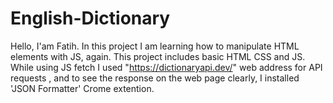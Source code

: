 # English-Dictionary
Hello, I'am Fatih.
In this project I am learning how to manipulate HTML elements with JS, again.
This project includes basic HTML CSS and JS.
While using JS fetch I used "https://dictionaryapi.dev/" web address for API requests ,
and to see the response on the web page clearly, I installed 'JSON Formatter' Crome extention.

